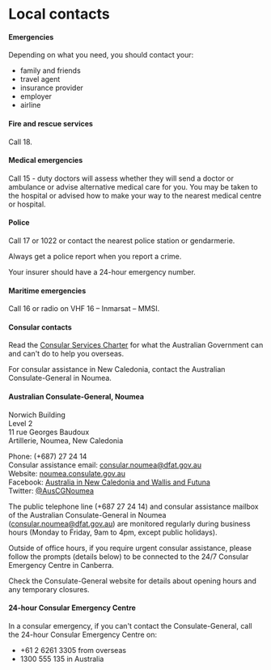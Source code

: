 # Local contacts

#### Emergencies

Depending on what you need, you should contact your:

* family and friends
* travel agent
* insurance provider
* employer
* airline

#### Fire and rescue services

Call 18.

#### Medical emergencies

Call 15 - duty doctors will assess whether they will send a doctor or ambulance or advise alternative medical care for you. You may be taken to the hospital or advised how to make your way to the nearest medical centre or hospital.

#### Police

Call 17 or 1022 or contact the nearest police station or gendarmerie.

Always get a police report when you report a crime.

Your insurer should have a 24-hour emergency number.

#### Maritime emergencies

Call 16 or radio on VHF 16 – Inmarsat – MMSI.

#### Consular contacts

Read the [Consular Services Charter](/consular-services/consular-services-charter "Consular Services Charter") for what the Australian Government can and can't do to help you overseas.

For consular assistance in New Caledonia, contact the Australian Consulate-General in Noumea.

#### Australian Consulate-General, Noumea

Norwich Building  
Level 2  
11 rue Georges Baudoux  
Artillerie, Noumea, New Caledonia  
  
Phone: (+687) 27 24 14  
Consular assistance email: [consular.noumea@dfat.gov.au](mailto:consular.noumea@dfat.gov.au)  
Website: [noumea.consulate.gov.au](http://www.noumea.consulate.gov.au/nmea/home.html)  
Facebook: [Australia in New Caledonia and Wallis and Futuna](https://www.facebook.com/LAustralieEnNouvelleCaledonie/)  
Twitter: [@AusCGNoumea](https://twitter.com/AusCGNoumea)

The public telephone line (+687 27 24 14) and consular assistance mailbox of the Australian Consulate-General in Noumea ([consular.noumea@dfat.gov.au](mailto:consular.noumea@dfat.gov.au)) are monitored regularly during business hours (Monday to Friday, 9am to 4pm, except public holidays).

Outside of office hours, if you require urgent consular assistance, please follow the prompts (details below) to be connected to the 24/7 Consular Emergency Centre in Canberra.

Check the Consulate-General website for details about opening hours and any temporary closures.

#### 24-hour Consular Emergency Centre

In a consular emergency, if you can't contact the Consulate-General, call the 24-hour Consular Emergency Centre on:

* +61 2 6261 3305 from overseas
* 1300 555 135 in Australia